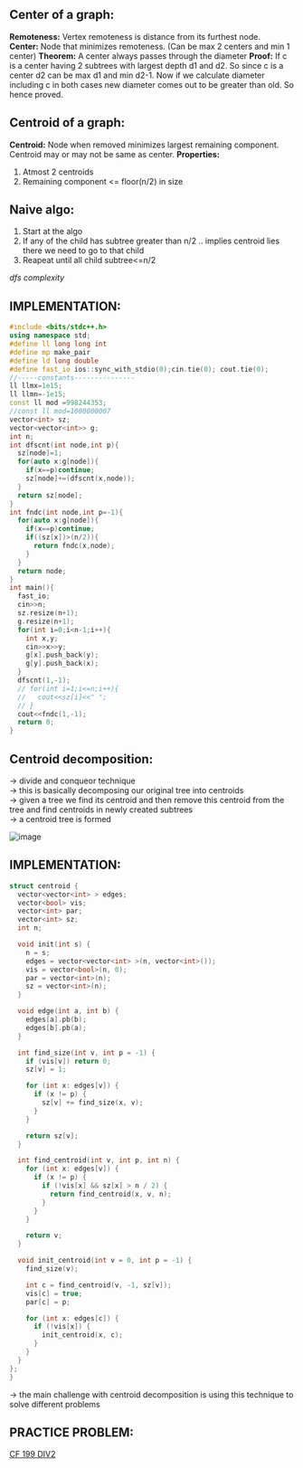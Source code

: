 **Center of a graph:**
--

**Remoteness:** Vertex remoteness is distance from its furthest node.\
**Center:** Node that minimizes remoteness. (Can be max 2 centers and min 1 center)
**Theorem:** A center always passes through the diameter
**Proof:** If c is a center having 2 subtrees with largest depth d1 and d2. So since c is a center d2 can be max d1 and min d2-1. Now if we calculate diameter including c in both cases new diameter comes out to be greater than old. So hence proved.

**Centroid of a graph:**
--

**Centroid:** Node when removed minimizes largest remaining component. Centroid may or may not be same as center.
**Properties:**
1. Atmost 2 centroids
2. Remaining component <= floor(n/2) in size


**Naive algo:**
--
1. Start at the algo
2. If any of the child has subtree greater than n/2 .. implies centroid lies there we need to go to that child 
3. Reapeat until all child subtree<=n/2

*dfs complexity*

**IMPLEMENTATION:**
--

```cpp
#include <bits/stdc++.h>
using namespace std;
#define ll long long int
#define mp make_pair
#define ld long double
#define fast_io ios::sync_with_stdio(0);cin.tie(0); cout.tie(0);
//-----constants---------------
ll llmx=1e15;
ll llmn=-1e15;
const ll mod =998244353;
//const ll mod=1000000007
vector<int> sz;
vector<vector<int>> g;
int n;
int dfscnt(int node,int p){
  sz[node]=1;
  for(auto x:g[node]){
    if(x==p)continue;
    sz[node]+=(dfscnt(x,node));
  }
  return sz[node];
}
int fndc(int node,int p=-1){
  for(auto x:g[node]){
    if(x==p)continue;
    if((sz[x])>(n/2)){
      return fndc(x,node);
    }
  }
  return node;
}
int main(){
  fast_io;
  cin>>n;
  sz.resize(n+1);
  g.resize(n+1);
  for(int i=0;i<n-1;i++){
    int x,y;
    cin>>x>>y;
    g[x].push_back(y);
    g[y].push_back(x);
  }
  dfscnt(1,-1);
  // for(int i=1;i<=n;i++){
  //   cout<<sz[i]<<" ";
  // }
  cout<<fndc(1,-1);
  return 0;
}
```

**Centroid decomposition:**
--

-> divide and conqueor technique\
-> this is basically decomposing our original tree into centroids\
-> given a tree we find its centroid and then remove this centroid from the tree and find centroids in newly created subtrees\
-> a centroid tree is formed 

![image](https://user-images.githubusercontent.com/94597499/174425391-df74bde3-26c7-4182-b7de-717b687a3b86.png)


**IMPLEMENTATION:**
--
```cpp
struct centroid {
  vector<vector<int> > edges;
  vector<bool> vis;
  vector<int> par;
  vector<int> sz;
  int n;

  void init(int s) {
    n = s;
    edges = vector<vector<int> >(n, vector<int>());
    vis = vector<bool>(n, 0);
    par = vector<int>(n);
    sz = vector<int>(n);
  }

  void edge(int a, int b) {
    edges[a].pb(b);
    edges[b].pb(a);
  }

  int find_size(int v, int p = -1) {
    if (vis[v]) return 0;
    sz[v] = 1;

    for (int x: edges[v]) {
      if (x != p) {
        sz[v] += find_size(x, v);
      }
    }

    return sz[v];
  }

  int find_centroid(int v, int p, int n) {
    for (int x: edges[v]) {
      if (x != p) {
        if (!vis[x] && sz[x] > n / 2) {
          return find_centroid(x, v, n);
        }
      }
    }

    return v;
  }

  void init_centroid(int v = 0, int p = -1) {
    find_size(v);

    int c = find_centroid(v, -1, sz[v]);
    vis[c] = true;
    par[c] = p;

    for (int x: edges[c]) {
      if (!vis[x]) {
        init_centroid(x, c);
      }
    }
  }
};
}
```

-> the main challenge with centroid decomposition is using this technique to solve different problems

**PRACTICE PROBLEM:**
--

[CF 199 DIV2](https://codeforces.com/contest/342/problem/E)

